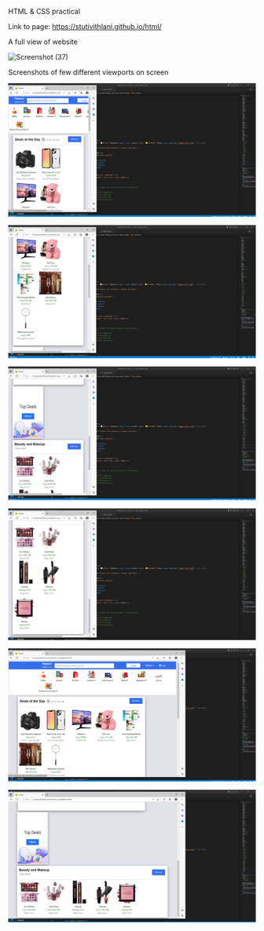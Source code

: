 HTML & CSS practical


Link to page:
https://stutivithlani.github.io/html/

A full view of website

![Screenshot (37)](https://user-images.githubusercontent.com/125354111/220839509-ef6432b1-2e3e-4796-9362-9325bc85b216.png)

Screenshots of few different viewports on screen

![img1](Screenshots/Screenshot1.png)


![img2](Screenshots/Screenshot2.png)


![img3](Screenshots/Screenshot3.png)


![img4](Screenshots/Screenshot4.png)


![img5](Screenshots/Screenshot5.png)


![img6](Screenshots/Screenshot6.png)
